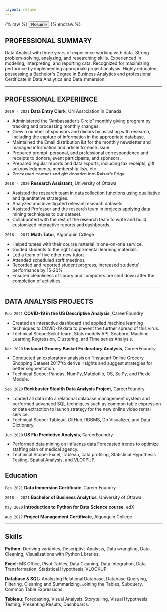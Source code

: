 ```yaml
---
layout: resume
---
```




{% raw %}
<button onclick="window.open('/images/Morwarid_Najafizada_Resume.pdf')">Resume</button>
{% endraw %}



## PROFESSIONAL SUMMARY

Data Analyst with three years of experience working with data. Strong problem-solving, analyzing, and researching skills. Experienced in modeling, interpreting, and reporting data. Recognized for maximizing performce by implementing appropriate project analysis. Highly educated, possessing a Bachelor's Degree in Business Analytics and professional Certificate in Data Analytics and Data Immersion.  

----------

## PROFESSIONAL EXPERIENCE

`2019 - 2021`
__Data Entry Clerk__, UN Association in Canada 

- Administered the “Ambassador’s Circle” monthly giving program by tracking and processing monthly changes.
- Grew a number of sponsors and donors by assisting with research, including the capture of information in the appropriate database.
- Maintained the Email distribution list for the monthly newsletter and managed information and article for each issue.
- Prepared prompt, personal, and professional correspondence and receipts to donors, event participants, and sponsors.
- Prepared regular reports and data exports, including tax receipts, gift acknowledgments, membership lists, etc.
- Processed contact and gift donation into Raiser’s Edge.

`2018 - 2020`
__Research Assistant__, University of Ottawa 

- Assisted the research team in data collection functions using qualitative and quantitative strategies.
- Analyzed and investigated relevant research datasets.
- Assisted Professor and the research team in projects applying data mining techniques to our dataset.
- Collaborated with the rest of the research team to write and build customized interactive reports and dashboards.

`2016 - 2017`
__Math Tutor__, Algonquin College

- Helped tutees with their course material in one-on-one service.
- Guided students to the right supplemental learning materials.
- Led a team of five other new tutors
- Attended scheduled staff meetings.
- Recorded and reported student progress, increased students’ performance by 15-20%
- Ensured cleanliness of library and computers are shut down after the completion of activities.


------------
## DATA ANALYSIS PROJECTS

`Feb 2021`
__COVID-19 in the US Descriptive Analysis__, CareerFoundry
- Created an interactive dashboard and applied machine learning techniques to COVID-19 data to prevent the further spread of this virus. 
- Technical Scope:Scikit-learn, Stats models API, Seaborn, Machine Learning Regression, Clustering, and Time series Analysis.

`Dec 2020`
__Instacart Grocery Basket Exploratory Analysis__, CareerFoundry
- Conducted an exploratory analysis on “Instacart Online Grocery Shopping Dataset 2017”to derive insights and suggest strategies for better segmentation. 
- Technical Scope: Pandas, NumPy, Matplotlib, OS, SciPy, and Pickle Module.

`Sep 2020`
__Rockbuster Stealth Data Analysis Project__, CareerFoundry
- Loaded all data into a relational database management system and performed advanced SQL techniques such as common table expression or data extraction to launch strategy for the new online video rental service.
- Technical Scope: Tableau, GitHub, RDBMS, Db Visualizer, and Data Dictionary.

`Jun 2020`
__US Flu Predictive Analysis__, CareerFoundry
- Performed data mining on influenza data Forecasted trends to optimize staffing plan of medical agency. 
- Technical Scope: Excel, Tableau, Data profiling, Statistical Hypothesis Testing, Spatial Analysis, and VLOOPUP.


## Education

`Feb 2021`
__Data Immersion Certificate__, Career Foundry

`2018 – 2021`
__Bachelor of Business Analytics__, University of Ottawa

`May 2020`
__Introduction to Python for Data Science course__, edX

`Aug 2017`
__Project Management Certificate__, Algonquin College

-------------

## Skills

__Python:__ Deriving variables, Descriptive Analysis, Data wrangling, Data Cleaning, Visualizations with Python Libraries. 

__Excel:__ MS Office, Pivot Tables, Data Cleaning, Data Integration, Data Transformation, Statistical Hypothesis, VLOOKUP. 

__Database & SQL:__ Analyzing Relational Database, Database Querying, Filtering, Cleaning and Summarizing, Joining the Tables, Subquery, Common Table Expressions.

__Tableau:__ Forecasting, Visual Analysis, Storytelling, Visual Hypothesis Testing, Presenting Results, Dashboards.





